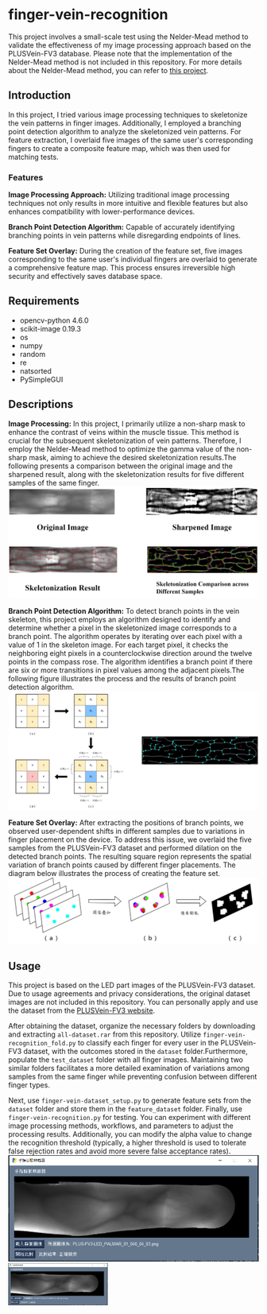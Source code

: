 # finger-vein-recognition
This project involves a small-scale test using the Nelder-Mead method to validate the effectiveness of my image processing approach based on the PLUSVein-FV3 database. Please note that the implementation of the Nelder-Mead method is not included in this repository. For more details about the Nelder-Mead method, you can refer to [this project](https://github.com/yahfou/Nelder-Mead-method_python-version).
## Introduction
In this project, I tried various image processing techniques to skeletonize the vein patterns in finger images. Additionally, I employed a branching point detection algorithm to analyze the skeletonized vein patterns. For feature extraction, I overlaid five images of the same user's corresponding fingers to create a composite feature map, which was then used for matching tests.
### Features
**Image Processing Approach:** Utilizing traditional image processing techniques not only results in more intuitive and flexible features but also enhances compatibility with lower-performance devices.

**Branch Point Detection Algorithm:** Capable of accurately identifying branching points in vein patterns while disregarding endpoints of lines.

**Feature Set Overlay:** During the creation of the feature set, five images corresponding to the same user's individual fingers are overlaid to generate a comprehensive feature map. This process ensures irreversible high security and effectively saves database space.
## Requirements
* opencv-python 4.6.0
* scikit-image 0.19.3
* os
* numpy
* random
* re
* natsorted
* PySimpleGUI
## Descriptions
**Image Processing:** In this project, I primarily utilize a non-sharp mask to enhance the contrast of veins within the muscle tissue. This method is crucial for the subsequent skeletonization of vein patterns. Therefore, I employ the Nelder-Mead method to optimize the gamma value of the non-sharp mask, aiming to achieve the desired skeletonization results.The following presents a comparison between the original image and the sharpened result, along with the skeletonization results for five different samples of the same finger.
![imageprocess](sample/imageprocess.png)

**Branch Point Detection Algorithm:** To detect branch points in the vein skeleton, this project employs an algorithm designed to identify and determine whether a pixel in the skeletonized image corresponds to a branch point. The algorithm operates by iterating over each pixel with a value of 1 in the skeleton image. For each target pixel, it checks the neighboring eight pixels in a counterclockwise direction around the twelve points in the compass rose. The algorithm identifies a branch point if there are six or more transitions in pixel values among the adjacent pixels.The following figure illustrates the process and the results of branch point detection algorithm.
![Branch Point Detection Algorithm](sample/Branch_Point_Detection_Algorithm.png)

**Feature Set Overlay:** After extracting the positions of branch points, we observed user-dependent shifts in different samples due to variations in finger placement on the device. To address this issue, we overlaid the five samples from the PLUSVein-FV3 dataset and performed dilation on the detected branch points. The resulting square region represents the spatial variation of branch points caused by different finger placements. The diagram below illustrates the process of creating the feature set.
![Feature_Set_Overlay](sample/Feature_Set_Overlay.png)
## Usage
This project is based on the LED part images of the PLUSVein-FV3 dataset. Due to usage agreements and privacy considerations, the original dataset images are not included in this repository. You can personally apply and use the dataset from the [PLUSVein-FV3 website](https://wavelab.at/sources/PLUSVein-FV3/).

After obtaining the dataset, organize the necessary folders by downloading and extracting `all-dataset.rar` from this repository. Utilize `finger-vein-recognition_fold.py` to classify each finger for every user in the PLUSVein-FV3 dataset, with the outcomes stored in the `dataset` folder.Furthermore, populate the `test_dataset` folder with all finger images. Maintaining two similar folders facilitates a more detailed examination of variations among samples from the same finger while preventing confusion between different finger types.

Next, use `finger-vein-dataset_setup.py` to generate feature sets from the `dataset` folder and store them in the `feature_dataset` folder. Finally, use `finger-vein-recognition.py` for testing. You can experiment with different image processing methods, workflows, and parameters to adjust the processing results. Additionally, you can modify the alpha value to change the recognition threshold (typically, a higher threshold is used to tolerate false rejection rates and avoid more severe false acceptance rates).
![GUI](sample/GUI.PNG)<img src="sample/GUI.PNG" width="200">
